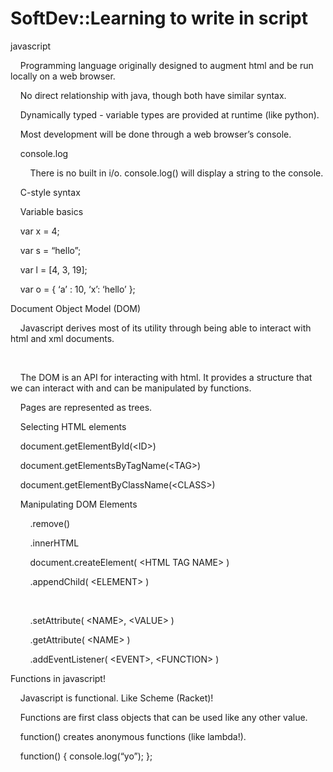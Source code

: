 # SoftDev::Learning to write in script

javascript

  


    Programming language originally designed to augment html and be run locally on a web browser.  


  


    No direct relationship with java, though both have similar syntax.  


  


    Dynamically typed - variable types are provided at runtime (like python).  


  


    Most development will be done through a web browser’s console.  


  


    console.log  


        There is no built in i/o. console.log() will display a string to the console.  


  


    C-style syntax  


  


    Variable basics

    var x = 4;  


    var s = “hello”;  


    var l = [4, 3, 19];  


    var o = { ‘a’ : 10, ‘x’: ‘hello’ };  


  
  


Document Object Model (DOM)

  


    Javascript derives most of its utility through being able to interact with html and xml documents.  


      


    The DOM is an API for interacting with html. It provides a structure that we can interact with and can be manipulated by functions.  


  


    Pages are represented as trees.  


  


    Selecting HTML elements  


    document.getElementById(&lt;ID&gt;)  


  


    document.getElementsByTagName(&lt;TAG&gt;)  


  


    document.getElementByClassName(&lt;CLASS&gt;)  


  


    Manipulating DOM Elements

        .remove()

  


        .innerHTML

  


        document.createElement( &lt;HTML TAG NAME&gt; )

  


        .appendChild( &lt;ELEMENT&gt; )  


      


        .setAttribute( &lt;NAME&gt;, &lt;VALUE&gt; )  


  


        .getAttribute( &lt;NAME&gt; )  


  


        .addEventListener( &lt;EVENT&gt;, &lt;FUNCTION&gt; )  


  


Functions in javascript!

  


    Javascript is functional. Like Scheme (Racket)!  


  


    Functions are first class objects that can be used like any other value.  


  


    function() creates anonymous functions (like lambda!).  


    function() { console.log(“yo”); };  


  

